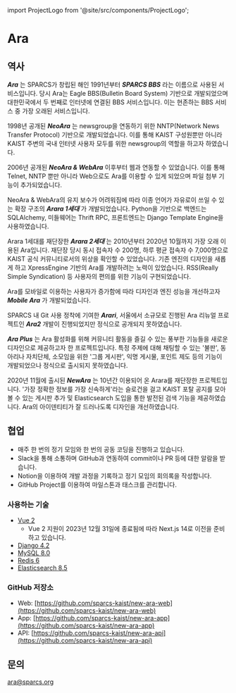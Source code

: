 import ProjectLogo from '@site/src/components/ProjectLogo';

# Ara

<ProjectLogo
    name="Ara"
    url="https://ara.kaist.ac.kr"
    catchphrase="Ara, KAIST's official community service"
/>

## 역사

**_Ara_** 는 SPARCS가 창립된 해인 1991년부터 **_SPARCS BBS_** 라는 이름으로 사용된 서비스입니다. 당시 Ara는 Eagle
BBS(Bulletin Board System) 기반으로 개발되었으며 대한민국에서 두 번째로 인터넷에 연결된 BBS 서비스입니다. 이는 현존하는
BBS 서비스 중 가장 오래된 서비스입니다.

1998년 공개된 **_NeoAra_** 는 newsgroup을 연동하기 위한 NNTP(Network News Transfer Protocol) 기반으로 개발되었습니다. 이를 통해 KAIST 구성원뿐만 아니라 KAIST 주변의 국내 인터넷 사용자 모두를 위한 newsgroup의 역할을 하고자 하였습니다.

2006년 공개된 **_NeoAra & WebAra_** 이후부터 웹과 연동할 수 있었습니다. 이를 통해 Telnet, NNTP 뿐만 아니라 Web으로도
Ara를 이용할 수 있게 되었으며 파일 첨부 기능이 추가되었습니다.

NeoAra & WebAra의 유지 보수가 어려워짐에 따라 이종 언어가 자유로이 쓰일 수 있는 확장 구조의 **_Arara 1세대_** 가
개발되었습니다. Python을 기반으로 백엔드는 SQLAlchemy, 미들웨어는 Thrift RPC, 프론트엔드는 Django Template
Engine을 사용하였습니다.

Arara 1세대를 재단장한 **_Arara 2세대_** 는 2010년부터 2020년 10월까지 가장 오래 이용된 Ara입니다. 재단장 당시
동시 접속자 수 200명, 하루 평균 접속자 수 7,000명으로 KAIST 공식 커뮤니티로서의 위상을 확인할 수 있었습니다. 기존 엔진의
디자인을 새롭게 하고 XpressEngine 기반의 Ara를 개발하려는 노력이 있었습니다. RSS(Really Simple Syndication)
등 사용자의 편의를 위한 기능이 구현되었습니다.

Ara를 모바일로 이용하는 사용자가 증가함에 따라 디자인과 엔진 성능을 개선하고자 **_Mobile Ara_** 가 개발되었습니다.

SPARCS 내 Git 사용 정착에 기여한 **_Arari_**, 서울에서 소규모로 진행된 Ara 리뉴얼 프로젝트인 **_Ara2_** 개발이
진행되었지만 정식으로 공개되지 못하였습니다.

**_Ara Plus_** 는 Ara 활성화를 위해 커뮤니티 활동을 즐길 수 있는 풍부한 기능들을 새로운 디자인으로 제공하고자 한 프로젝트입니다.
특정 주제에 대해 채팅할 수 있는 '불판', 동아리나 자치단체, 소모임을 위한 '그룹 게시판', 익명 게시물, 포인트 제도 등의 기능이
개발되었으나 정식으로 출시되지 못하였습니다.

2020년 11월에 출시된 **_NewAra_** 는 10년간 이용되어 온 Arara를 재단장한 프로젝트입니다. '가장 정확한 정보를 가장
신속하게'라는 슬로건을 걸고 KAIST 포탈 공지를 모아볼 수 있는 게시판 추가 및 Elasticsearch 도입을 통한 발전된 검색 기능을
제공하였습니다. Ara의 아이덴티티가 잘 드러나도록 디자인을 개선하였습니다.

## 협업

- 매주 한 번의 정기 모임와 한 번의 공동 코딩을 진행하고 있습니다.
- Slack을 통해 소통하며 GitHub과 연동하여 commit이나 PR 등에 대한 알람을 받습니다.
- Notion을 이용하여 개발 과정을 기록하고 정기 모임의 회의록을 작성합니다.
- GitHub Project를 이용하여 마일스톤과 태스크를 관리합니다.

### 사용하는 기술

- [Vue 2](https://vuejs.org/)
  - Vue 2 지원이 2023년 12월 31일에 종료됨에 따라 Next.js 14로 이전을 준비하고 있습니다.
- [Django 4.2](https://www.djangoproject.com/)
- [MySQL 8.0](https://www.mysql.com/)
- [Redis 6](https://redis.io/)
- [Elasticsearch 8.5](https://www.elastic.co/)

### GitHub 저장소

- Web: [https://github.com/sparcs-kaist/new-ara-web](https://github.com/sparcs-kaist/new-ara-web)
- App: [https://github.com/sparcs-kaist/new-ara-app](https://github.com/sparcs-kaist/new-ara-app)
- API: [https://github.com/sparcs-kaist/new-ara-api](https://github.com/sparcs-kaist/new-ara-api)

## 문의

[ara@sparcs.org](mailto:ara@sparcs.org)
